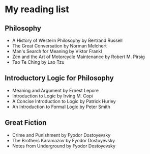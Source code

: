 # My reading list
## Philosophy
* A History of Western Philosophy by Bertrand Russell
* The Great Conversation by Norman Melchert
* Man's Search for Meaning by Viktor Frankl
* Zen and the Art of Motorcycle Maintenance by Robert M. Pirsig
* Tao Te Ching by Lao Tzu
## Introductory Logic for Philosophy
* Meaning and Argument by Ernest Lepore
* Introduction to Logic by Irving M. Copi
* A Concise Introduction to Logic by Patrick Hurley
* An Introduction to Formal Logic by Peter Smith
## Great Fiction
* Crime and Punishment by Fyodor Dostoyevsky
* The Brothers Karamazov by Fyodor Dostoyevsky
* Notes from Underground by Fyodor Dostoyevsky
